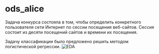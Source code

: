 # ods_alice
Задача конкурса состояла в том, чтобы определить конкретного пользователя сети Интернет по сессии посещения веб-сайтов. Сессия состоит из десяти посещений сайтов и времени их посещения.

Задачу классафикации было предложено решить методом логистической регрессии.
![EDA](https://colab.research.google.com/drive/1hjF61EmIPzVl4JD4ZceJFYPdmMAzBIgF)
